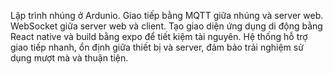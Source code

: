 Lập trình nhúng ở Ardunio. Giao tiếp bằng MQTT giữa nhúng và server web. WebSocket giữa server web và client. Tạo giao diện ứng dụng di động bằng React native và build bằng expo để tiết kiệm tài nguyên. 
 Hệ thống hỗ trợ giao tiếp nhanh, ổn định giữa thiết bị và server, đảm bảo trải nghiệm sử dụng mượt mà và thuận tiện. 
